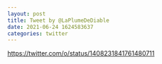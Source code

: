 ```yaml
--- 
layout: post 
title: Tweet by @LaPlumeDeDiable 
date: 2021-06-24 1624583637 
categories: twitter 
--- 
```

https://twitter.com/o/status/1408231841761480711